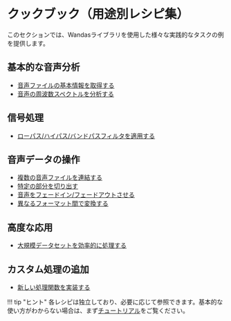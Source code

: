 # クックブック（用途別レシピ集）

このセクションでは、Wandasライブラリを使用した様々な実践的なタスクの例を提供します。

## 基本的な音声分析

- [音声ファイルの基本情報を取得する](basic_info.md)
- [音声の周波数スペクトルを分析する](frequency_analysis.md)

## 信号処理

- [ローパス/ハイパス/バンドパスフィルタを適用する](filtering.md)

## 音声データの操作

- [複数の音声ファイルを連結する](concatenation.md)
- [特定の部分を切り出す](trimming.md)
- [音声をフェードイン/フェードアウトさせる](fading.md)
- [異なるフォーマット間で変換する](format_conversion.md)

## 高度な応用

- [大規模データセットを効率的に処理する](batch_processing.md)

## カスタム処理の追加

- [新しい処理関数を実装する](custom_processors.md)

!!! tip "ヒント"
    各レシピは独立しており、必要に応じて参照できます。基本的な使い方がわからない場合は、まず[チュートリアル](../tutorial/index.md)をご覧ください。
